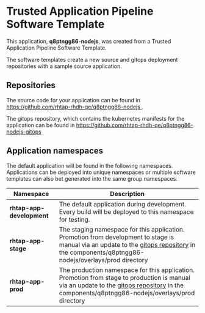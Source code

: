 # Trusted Application Pipeline Software Template

This application, **q8ptngg86-nodejs**, was created from a Trusted Application Pipeline Software Template.

The software templates create a new source and gitops deployment repositories with a sample source application. 

## Repositories

The source code for your application can be found in [https://github.com/rhtap-rhdh-qe/q8ptngg86-nodejs ](https://github.com/rhtap-rhdh-qe/q8ptngg86-nodejs ).
 
The gitops repository, which contains the kubernetes manifests for the application can be found in 
[https://github.com/rhtap-rhdh-qe/q8ptngg86-nodejs-gitops ](https://github.com/rhtap-rhdh-qe/q8ptngg86-nodejs-gitops ) 

## Application namespaces 

The default application will be found in the following namespaces. Applications can be deployed into unique namespaces or multiple software templates can also bet generated into the same group namespaces.  

|  Namespace   |  Description   |  
| -------- | -------- |   
| **rhtap-app-development** | The default application during development. Every build will be deployed to this namespace for testing. | 
| **rhtap-app-stage** | The staging namespace for this application. Promotion from development to stage is manual via an update to the [gitops repository](https://github.com/rhtap-rhdh-qe/q8ptngg86-nodejs-gitops ) in the components/q8ptngg86-nodejs/overlays/prod directory |  
| **rhtap-app-prod** | The production namespace for this application. Promotion from stage to production is manual via an update to the [gitops repository](https://github.com/rhtap-rhdh-qe/q8ptngg86-nodejs-gitops ) in the components/q8ptngg86-nodejs/overlays/prod directory | 